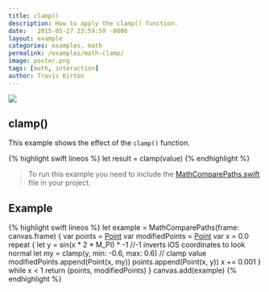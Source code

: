 ```yaml
---
title: clamp()
description: How to apply the clamp() function.
date:   2015-05-27 23:59:59 -0800
layout: example
categories: examples, math
permalink: /examples/math-clamp/
image: poster.png
tags: [math, interaction]
author: Travis Kirton
---
```

![](clamp.png)

## clamp()
This example shows the effect of the `clamp()` function.

{% highlight swift lineos %}
let result = clamp(value)
{% endhighlight %}

> To run this example you need to include the [MathComparePaths.swift](https://gist.github.com/C4Framework/0705e9ad451fa2b655075ad72432ca46) file in your project.

## Example
{% highlight swift lineos %}
let example = MathComparePaths(frame: canvas.frame) {
    var points = [Point]()
    var modifiedPoints = [Point]()
    var x = 0.0
    repeat {
        let y = sin(x * 2 * M_PI) * -1 //-1 inverts iOS coordinates to look normal
        let my = clamp(y, min: -0.6, max: 0.6) // clamp value
        modifiedPoints.append(Point(x, my))
        points.append(Point(x, y))
        x += 0.001
    } while x < 1
    return (points, modifiedPoints)
}
canvas.add(example)
{% endhighlight %}
